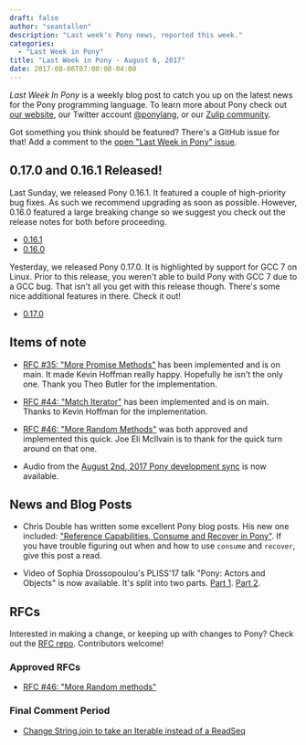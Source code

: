 ```yaml
---
draft: false
author: "seantallen"
description: "Last week's Pony news, reported this week."
categories:
  - "Last Week in Pony"
title: "Last Week in Pony - August 6, 2017"
date: 2017-08-06T07:00:00-04:00
---
```

_Last Week In Pony_ is a weekly blog post to catch you up on the latest news for the Pony programming language. To learn more about Pony check out [our website](https://ponylang.io), our Twitter account [@ponylang](https://twitter.com/ponylang), or our [Zulip community](https://ponylang.zulipchat.com).

Got something you think should be featured? There's a GitHub issue for that! Add a comment to the [open "Last Week in Pony" issue](https://github.com/ponylang/ponylang.github.io/issues?q=is%3Aissue+is%3Aopen+label%3Alast-week-in-pony).
<!--more-->

## 0.17.0 and 0.16.1 Released!

Last Sunday, we released Pony 0.16.1. It featured a couple of high-priority bug fixes. As such we recommend upgrading as soon as possible. However, 0.16.0 featured a large breaking change so we suggest you check out the release notes for both before proceeding.

- [0.16.1](https://www.ponylang.io/blog/2017/07/0.16.1-released/)
- [0.16.0](https://www.ponylang.io/blog/2017/07/0.16.0-released/)

Yesterday, we released Pony 0.17.0. It is highlighted by support for GCC 7 on Linux. Prior to this release, you weren't able to build Pony with GCC 7 due to a GCC bug. That isn't all you get with this release though. There's some nice additional features in there. Check it out!

- [0.17.0](https://www.ponylang.io/blog/2017/08/0.17.0-released/)

## Items of note

- [RFC #35: "More Promise Methods"](https://github.com/ponylang/rfcs/blob/main/text/0035-more-promise-methods.md) has been implemented and is on main. It made Kevin Hoffman really happy. Hopefully he isn't the only one. Thank you Theo Butler for the implementation.

- [RFC #44: "Match Iterator"](https://github.com/ponylang/rfcs/blob/main/text/0044-match-iter.md) has been implemented and is on main. Thanks to Kevin Hoffman for the implementation.

- [RFC #46: "More Random Methods"](https://github.com/ponylang/rfcs/blob/main/text/0046-more-random-methods.md) was both approved and implemented this quick. Joe Eli McIlvain is to thank for the quick turn around on that one.

- Audio from the [August 2nd, 2017 Pony development sync](https://sync-recordings.ponylang.io/r/2017_08_02.m4a) is now available.

## News and Blog Posts

- Chris Double has written some excellent Pony blog posts. His new one included: ["Reference Capabilities, Consume and Recover in Pony"](https://bluishcoder.co.nz/2017/07/31/reference_capabilities_consume_recover_in_pony.html). If you have trouble figuring out when and how to use `consume` and `recover`, give this post a read.

- Video of Sophia Drossopoulou's PLISS'17 talk "Pony: Actors and Objects" is now available. It's split into two parts. [Part 1](https://www.youtube.com/watch?v=FSu8mBm3iJs). [Part 2](https://www.youtube.com/watch?v=ypCF34YVtRE).

## RFCs

Interested in making a change, or keeping up with changes to Pony? Check out the [RFC repo](https://github.com/ponylang/rfcs). Contributors welcome!

### Approved RFCs

- [RFC #46: "More Random methods"](https://github.com/ponylang/rfcs/blob/main/text/0046-more-random-methods.md)

### Final Comment Period

- [Change String.join to take an Iterable instead of a ReadSeq](https://github.com/ponylang/rfcs/pull/98)
